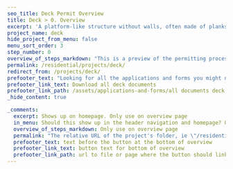 ```yaml
---
seo_title: Deck Permit Overview
title: Deck > 0. Overview
excerpt: 'A platform-like structure without walls, often made of planks, that no one will live on and is typically used for lounging and gathering'
project_name: deck
hide_project_from_menu: false
menu_sort_order: 3
step_number: 0
overview_of_steps_markdown: "This is a preview of the permitting process for a deck and can be used as a checklist throughout your project. The cost for permitting a deck depends on size and if it's near a protected tree. The permitting cost for a deck under 1750 square feet in size that isn't near protected trees is $584.48. The cost includes the plan review, the permit itself, and inspections.&nbsp;"
permalink: /residential/projects/deck/
redirect_from: /projects/deck/
prefooter_text: "Looking for all the applications and forms you might need for permitting a deck? We've got you covered."
prefooter_link_text: Download all deck documents
prefooter_link_path: /assets/applications-and-forms/all documents deck.zip
_hide_content: true

_comments:
  excerpt: Shows up on homepage. Only use on overview page
  in_menu: Should this show up in the header navigation and homepage? Only use on overview page
  overview_of_steps_markdown: Only use on overview page
  permalink: "The relative URL of the project's folder, ie \"/residential/projects/project-folder/\". Only use on overview page"
  prefooter_text: text before the button at the bottom of overview
  prefooter_link_text: button text for bottom of overview
  prefooter_link_path: url to file or page where the button should link
---
```

